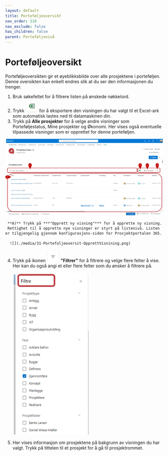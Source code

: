 ```yaml
---
layout: default
title: Porteføljeoversikt
nav_order: 310
nav_exclude: false
has_children: false
parent: Porteføljenivå
---
```


# Porteføljeoversikt

Porteføljeoversikten gir et øyeblikksbilde over alle prosjektene i
porteføljen. Denne oversikten kan enkelt endres slik at du ser den
informasjonen du trenger.

1. Bruk søkefeltet for å filtrere listen på ønskede nøkkelord.
2. Trykk ![](./media/EksporterTilExcel.png) for å eksportere den visningen du har valgt til et Excel-ark som automatisk lastes ned til datamaskinen din.
3. Trykk på **Alle prosjekter** for å velge andre visninger som Porteføljestatus, Mine prosjekter og Økonomi. Her vises også eventuelle tilpassede visninger som er opprettet for denne porteføljen.


![](./media/31-Portefoljeoversikt.png)

     **A)** Trykk på ***"Opprett ny visning"*** for å opprette ny visning.
     Rettighet til å opprette nye visninger er styrt på listenivå. Listen er tilgjengelig gjennom konfigurasjons-siden for Prosjektportalen 365.
 
      ![](./media/31-Portefoljeoversit-OpprettVisnining.png)
   
4. Trykk på ikonen ![](./media/FiltrerKnapp.png) **"Filtrer"** for å filtrere og velge flere felter å vise. Her kan du også angi et eller flere felter som du ønsker å filtrere på.

  
      ![](./media/31-Portefoljeoversit-Filter.png)
   
5. Her vises informasjon om prosjektene på bakgrunn av visningen du har valgt. Trykk på tittelen til et prosjekt for å gå til prosjektrommet.
